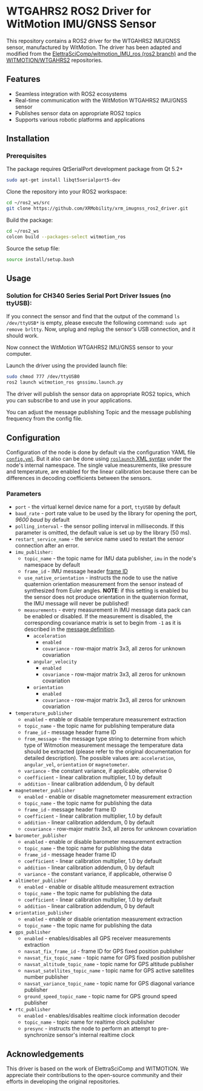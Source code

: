 # WTGAHRS2 ROS2 Driver for WitMotion IMU/GNSS Sensor

This repository contains a ROS2 driver for the WTGAHRS2 IMU/GNSS sensor, manufactured by WitMotion. 
The driver has been adapted and modified from the [ElettraSciComp/witmotion_IMU_ros (ros2 branch)](https://github.com/ElettraSciComp/witmotion_IMU_ros/tree/ros2) and the [WITMOTION/WTGAHRS2](https://github.com/WITMOTION/WTGAHRS2) repositories.

## Features

- Seamless integration with ROS2 ecosystems
- Real-time communication with the WitMotion WTGAHRS2 IMU/GNSS sensor
- Publishes sensor data on appropriate ROS2 topics
- Supports various robotic platforms and applications

## Installation

### Prerequisites

The package requires QtSerialPort development package from Qt 5.2+

```bash
sudo apt-get install libqt5serialport5-dev
```

Clone the repository into your ROS2 workspace:

```bash
cd ~/ros2_ws/src
git clone https://github.com/XRMobility/xrm_imugnss_ros2_driver.git
```

Build the package:

```bash
cd ~/ros2_ws
colcon build --packages-select witmotion_ros
```

Source the setup file:

```bash
source install/setup.bash
```

## Usage

### Solution for CH340 Series Serial Port Driver Issues (no ttyUSB): 

If you connect the sensor and find that the output of the command `ls /dev/ttyUSB*` is empty, please execute the following command: `sudo apt remove brltty`. Now, unplug and replug the sensor's USB connection, and it should work.

Now connect the WitMotion WTGAHRS2 IMU/GNSS sensor to your computer.

Launch the driver using the provided launch file:

```bash
sudo chmod 777 /dev/ttyUSB0
ros2 launch witmotion_ros gnssimu.launch.py
```

The driver will publish the sensor data on appropriate ROS2 topics, which you can subscribe to and use in your applications.

You can adjust the message publishing Topic and the message publishing frequency from the config file.

## Configuration
Configuration of the node is done by default via the configuration YAML file [`config.yml`](./config/config.yml). But it also can be done using [`roslaunch` XML syntax](https://wiki.ros.org/roslaunch/XML) under the node's internal namespace. The single value measurements, like pressure and temperature, are enabled for the linear calibration because there can be differences in decoding coefficients between the sensors.

### Parameters
- `port` - the virtual kernel device name for a port, `ttyUSB0` by default
- `baud_rate` - port rate value to be used by the library for opening the port, _9600 baud_ by default
- `polling_interval` - the sensor polling interval in milliseconds. If this parameter is omitted, the default value is set up by the library (50 ms).
- `restart_service_name` - the service name used to restart the sensor connection after an error.
- `imu_publisher:`
    - `topic_name` - the topic name for IMU data publisher, `imu` in the node's namespace by default
    - `frame_id` - IMU message header [frame ID](https://wiki.ros.org/tf)
    - `use_native_orientation` - instructs the node to use the native quaternion orientation measurement from the sensor instead of synthesized from Euler angles. **NOTE**: if this setting is enabled bu the sensor does not produce orientation in the quaternion format, the IMU message will never be published!
    - `measurements` - every measurement in IMU message data pack can be enabled or disabled. If the measurement is disabled, the corresponding covariance matrix is set to begin from `-1` as it is described in the [message definition](https://docs.ros.org/en/lunar/api/sensor_msgs/html/msg/Imu.html).
        - `acceleration`
            - `enabled`
            - `covariance` - row-major matrix 3x3, all zeros for unknown covariation
        - `angular_velocity`
            - `enabled`
            - `covariance` - row-major matrix 3x3, all zeros for unknown covariation
        - `orientation`
            - `enabled`
            - `covariance` - row-major matrix 3x3, all zeros for unknown covariation
- `temperature_publisher`
    - `enabled` - enable or disable temperature measurement extraction
    - `topic_name` - the topic name for publishing temperature data
    - `frame_id` - message header frame ID
    - `from_message` - the message type string to determine from which type of Witmotion measurement message the temperature data should be extracted (please refer to the original documentation for detailed description). The possible values are: `acceleration`, `angular_vel`, `orientation` or `magnetometer`.
    - `variance` - the constant variance, if applicable, otherwise 0
    - `coefficient` - linear calibration multiplier, 1.0 by default
    - `addition` - linear calibration addendum, 0 by default
- `magnetometer_publisher`
    - `enabled` - enable or disable magnetometer measurement extraction
    - `topic_name` - the topic name for publishing the data
    - `frame_id` - message header frame ID
    - `coefficient` - linear calibration multiplier, 1.0 by default
    - `addition` - linear calibration addendum, 0 by default
    - `covariance` - row-major matrix 3x3, all zeros for unknown covariation
- `barometer_publisher`
    - `enabled` - enable or disable barometer measurement extraction
    - `topic_name` - the topic name for publishing the data
    - `frame_id` - message header frame ID
    - `coefficient` - linear calibration multiplier, 1.0 by default
    - `addition` - linear calibration addendum, 0 by default
    - `variance` - the constant variance, if applicable, otherwise 0
- `altimeter_publisher`
    - `enabled` - enable or disable altitude measurement extraction
    - `topic_name` - the topic name for publishing the data
    - `coefficient` - linear calibration multiplier, 1.0 by default
    - `addition` - linear calibration addendum, 0 by default
- `orientation_publisher`
    - `enabled` - enable or disable orientation measurement extraction
    - `topic_name` - the topic name for publishing the data
- `gps_publisher`
    - `enabled` - enables/disables all GPS receiver measurements extraction
    - `navsat_fix_frame_id` - frame ID for GPS fixed position publisher
    - `navsat_fix_topic_name` - topic name for GPS fixed position publisher
    - `navsat_altitude_topic_name` - topic name for GPS altitude publisher
    - `navsat_satellites_topic_name` - topic name for GPS active satellites number publisher
    - `navsat_variance_topic_name` - topic name for GPS diagonal variance publisher
    - `ground_speed_topic_name` - topic name for GPS ground speed publisher
- `rtc_publisher`
    - `enabled` - enables/disables realtime clock information decoder
    - `topic_name` - topic name for realtime clock publisher
    - `presync` - instructs the node to perform an attempt to pre-synchronize sensor's internal realtime clock


## Acknowledgements

This driver is based on the work of ElettraSciComp and WITMOTION. We appreciate their contributions to the open-source community and their efforts in developing the original repositories.

